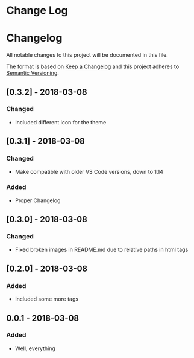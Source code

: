 # Change Log

# Changelog

All notable changes to this project will be documented in this file.

The format is based on [Keep a Changelog](http://keepachangelog.com/en/1.0.0/)
and this project adheres to [Semantic Versioning](http://semver.org/spec/v2.0.0.html).

## [0.3.2] - 2018-03-08

### Changed

* Included different icon for the theme

## [0.3.1] - 2018-03-08

### Changed

* Make compatible with older VS Code versions, down to 1.14

### Added

* Proper Changelog

## [0.3.0] - 2018-03-08

### Changed

* Fixed broken images in README.md due to relative paths in html tags

## [0.2.0] - 2018-03-08

### Added

* Included some more tags

## 0.0.1 - 2018-03-08

### Added

* Well, everything
